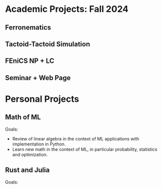 # Academic Projects: Fall 2024

## Ferronematics

## Tactoid-Tactoid Simulation

## FEniCS NP + LC

## Seminar + Web Page

# Personal Projects

## Math of ML
Goals:
  - Review of linear algebra in the context of ML applications with implementation
  in Python.
  - Learn new math in the context of ML, in particular probability, statistics and
  optimization.
## Rust and Julia
Goals:
